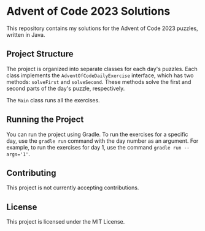 # Advent of Code 2023 Solutions

This repository contains my solutions for the Advent of Code 2023 puzzles, written in Java.

## Project Structure

The project is organized into separate classes for each day's puzzles. Each class implements the `AdventOfCodeDailyExercise` interface, which has two methods: `solveFirst` and `solveSecond`. These methods solve the first and second parts of the day's puzzle, respectively.

The `Main` class runs all the exercises.

## Running the Project

You can run the project using Gradle. To run the exercises for a specific day, use the `gradle run` command with the day number as an argument. For example, to run the exercises for day 1, use the command `gradle run --args='1'`.

## Contributing

This project is not currently accepting contributions.

## License

This project is licensed under the MIT License.